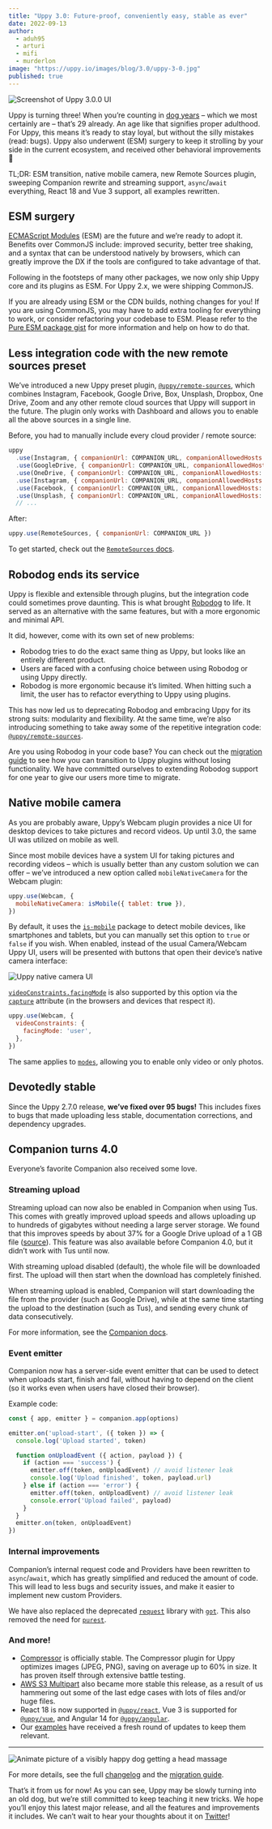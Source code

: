 ```yaml
---
title: "Uppy 3.0: Future-proof, conveniently easy, stable as ever" 
date: 2022-09-13
author: 
  - aduh95
  - arturi
  - mifi
  - murderlon
image: "https://uppy.io/images/blog/3.0/uppy-3-0.jpg"
published: true
---
```


![Screenshot of Uppy 3.0.0 UI](/images/blog/3.0/uppy-3-0.jpg)

Uppy is turning three! When you’re counting in [dog years](https://www.akc.org/expert-advice/health/how-to-calculate-dog-years-to-human-years/) – which we most certainly are – that’s 29 already. An age like that signifies proper adulthood. For Uppy, this means it’s ready to stay loyal, but without the silly mistakes (read: bugs). Uppy also underwent (ESM) surgery to keep it strolling by your side in the current ecosystem, and received other behavioral improvements 🐶

<!--more-->

TL;DR: ESM transition, native mobile camera, new Remote Sources plugin, sweeping Companion rewrite and streaming support, `async`/`await` everything, React 18 and Vue 3 support, all examples rewritten.

## ESM surgery

[ECMAScript Modules](https://developer.mozilla.org/en-US/docs/Web/JavaScript/Guide/Modules) (ESM) are the future and we’re ready to adopt it. Benefits over CommonJS include: improved security, better tree shaking, and a syntax that can be understood natively by browsers, which can greatly improve the DX if the tools are configured to take advantage of that.

Following in the footsteps of many other packages, we now only ship Uppy core and its plugins as ESM. For Uppy 2.x, we were shipping CommonJS.

If you are already using ESM or the CDN builds, nothing changes for you! If you are using CommonJS, you may have to add extra tooling for everything to work, or consider refactoring your codebase to ESM. Please refer to the [Pure ESM package gist](https://gist.github.com/sindresorhus/a39789f98801d908bbc7ff3ecc99d99c) for more information and help on how to do that.

## Less integration code with the new remote sources preset

We’ve introduced a new Uppy preset plugin, [`@uppy/remote-sources`](/docs/remote-sources), which combines Instagram, Facebook, Google Drive, Box, Unsplash, Dropbox, One Drive, Zoom and any other remote cloud sources that Uppy will support in the future. The plugin only works with Dashboard and allows you to enable all the above sources in a single line.

Before, you had to manually include every cloud provider / remote source:

```js
uppy
  .use(Instagram, { companionUrl: COMPANION_URL, companionAllowedHosts: COMPANION_ALLOWED_HOSTS })
  .use(GoogleDrive, { companionUrl: COMPANION_URL, companionAllowedHosts: COMPANION_ALLOWED_HOSTS })
  .use(OneDrive, { companionUrl: COMPANION_URL, companionAllowedHosts: COMPANION_ALLOWED_HOSTS })
  .use(Instagram, { companionUrl: COMPANION_URL, companionAllowedHosts: COMPANION_ALLOWED_HOSTS })
  .use(Facebook, { companionUrl: COMPANION_URL, companionAllowedHosts: COMPANION_ALLOWED_HOSTS })
  .use(Unsplash, { companionUrl: COMPANION_URL, companionAllowedHosts: COMPANION_ALLOWED_HOSTS })
  // ...
```

After:

```js
uppy.use(RemoteSources, { companionUrl: COMPANION_URL })
```

To get started, check out the [`RemoteSources` docs](/docs/remote-sources).

## Robodog ends its service

Uppy is flexible and extensible through plugins, but the integration code could sometimes prove daunting. This is what brought [Robodog](/docs/robodog/) to life. It served as an alternative with the same features, but with a more ergonomic and minimal API.

It did, however, come with its own set of new problems:

* Robodog tries to do the exact same thing as Uppy, but looks like an entirely different product.
* Users are faced with a confusing choice between using Robodog or using Uppy directly.
* Robodog is more ergonomic because it’s limited. When hitting such a limit, the user has to refactor everything to Uppy using plugins.

This has now led us to deprecating Robodog and embracing Uppy for its strong suits: modularity and flexibility. At the same time, we’re also introducing something to take away some of the repetitive integration code: [`@uppy/remote-sources`](/docs/remote-sources).

Are you using Robodog in your code base? You can check out the [migration guide](https://uppy.io/docs/migration-guides.html#Migrate-from-Robodog-to-Uppy-plugins) to see how you can transition to Uppy plugins without losing functionality. We have committed ourselves to extending Robodog support for one year to give our users more time to migrate.

## Native mobile camera

As you are probably aware, Uppy’s Webcam plugin provides a nice UI for desktop devices to take pictures and record videos. Up until 3.0, the same UI was utilized on mobile as well.

Since most mobile devices have a system UI for taking pictures and recording videos – which is usually better than any custom solution we can offer – we’ve introduced a new option called `mobileNativeCamera` for the Webcam plugin:

```js
uppy.use(Webcam, {
  mobileNativeCamera: isMobile({ tablet: true }),
})
```

By default, it uses the [`is-mobile`](https://github.com/juliangruber/is-mobile) package to detect mobile devices, like smartphones and tablets, but you can manually set this option to `true` or `false` if you wish. When enabled, instead of the usual Camera/Webcam Uppy UI, users will be presented with buttons that open their device’s native camera interface:

![Uppy native camera UI](/images/blog/3.0/native-camera.jpg)

[`videoConstraints.facingMode`](/docs/webcam/#videoConstraints) is also supported by this option via the [`capture`](https://developer.mozilla.org/en-US/docs/Web/HTML/Attributes/capture) attribute (in the browsers and devices that respect it).

```js
uppy.use(Webcam, {
  videoConstraints: {
    facingMode: 'user',
  },
})
```

The same applies to [`modes`](/docs/webcam/#modes), allowing you to enable only video or only photos.

## Devotedly stable

Since the Uppy 2.7.0 release, **we’ve fixed over 95 bugs!** This includes fixes to bugs that made uploading less stable, documentation corrections, and dependency upgrades.

## Companion turns 4.0

Everyone’s favorite Companion also received some love.

### Streaming upload

Streaming upload can now also be enabled in Companion when using Tus. This comes with greatly improved upload speeds and allows uploading up to hundreds of gigabytes without needing a large server storage. We found that this improves speeds by about 37% for a Google Drive upload of a 1 GB file ([source](https://github.com/transloadit/uppy/pull/4046#issuecomment-1235697937)). This feature was also available before Companion 4.0, but it didn’t work with Tus until now.

With streaming upload disabled (default), the whole file will be downloaded first. The upload will then start when the download has completely finished.

When streaming upload is enabled, Companion will start downloading the file from the provider (such as Google Drive), while at the same time starting the upload to the destination (such as Tus), and sending every chunk of data consecutively.

For more information, see the [Companion docs](/docs/companion/).

### Event emitter

Companion now has a server-side event emitter that can be used to detect when uploads start, finish and fail, without having to depend on the client (so it works even when users have closed their browser).

Example code:

```js
const { app, emitter } = companion.app(options)

emitter.on('upload-start', ({ token }) => {
  console.log('Upload started', token)

  function onUploadEvent ({ action, payload }) {
    if (action === 'success') {
      emitter.off(token, onUploadEvent) // avoid listener leak
      console.log('Upload finished', token, payload.url)
    } else if (action === 'error') {
      emitter.off(token, onUploadEvent) // avoid listener leak
      console.error('Upload failed', payload)
    }
  }
  emitter.on(token, onUploadEvent)
})
```

### Internal improvements

Companion’s internal request code and Providers have been rewritten to `async`/`await`, which has greatly simplified and reduced the amount of code. This will lead to less bugs and security issues, and make it easier to implement new custom Providers.

We have also replaced the deprecated [`request`](https://github.com/request/request) library with [`got`](https://github.com/sindresorhus/got). This also removed the need for [`purest`](https://github.com/simov/purest).

### And more!

* [Compressor](/docs/compressor) is officially stable. The Compressor plugin for Uppy optimizes images (JPEG, PNG), saving on average up to 60% in size. It has proven itself through extensive battle testing.
* [AWS S3 Multipart](/docs/aws-s3-multipart) also became more stable this release, as a result of us hammering out some of the last edge cases with lots of files and/or huge files.
* React 18 is now supported in [`@uppy/react`](/docs/react), Vue 3 is supported for [`@uppy/vue`](/docs/vue), and Angular 14 for [`@uppy/angular`](/docs/angular).
* Our [examples](https://github.com/transloadit/uppy/tree/main/examples) have received a fresh round of updates to keep them relevant.

***

![Animate picture of a visibly happy dog getting a head massage](/images/blog/3.0/dog-enjoys.gif)

For more details, see the full [changelog](https://github.com/transloadit/uppy/blob/HEAD/CHANGELOG.md#1300) and the [migration guide](/docs/migration-guides.html).

That’s it from us for now! As you can see, Uppy may be slowly turning into an old dog, but we’re still committed to keep teaching it new tricks. We hope you’ll enjoy this latest major release, and all the features and improvements it includes. We can’t wait to hear your thoughts about it on [Twitter](https://twitter.com/uppy_io)!
